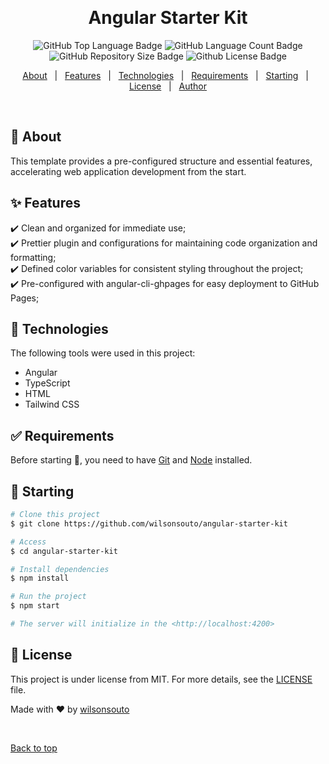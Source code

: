 &#xa0;

<h1 align="center">Angular Starter Kit</h1>

<p align="center">

<img alt="GitHub Top Language Badge" src="https://img.shields.io/github/languages/top/wilsonsouto/angular-starter-kit?&color=56BEB8"/>

<img alt="GitHub Language Count Badge" src="https://img.shields.io/github/languages/count/wilsonsouto/angular-starter-kit?&color=56BEB8"/>

<img alt="GitHub Repository Size Badge" src="https://img.shields.io/github/repo-size/wilsonsouto/angular-starter-kit?&color=56BEB8"/>

<img alt="Github License Badge" src="https://img.shields.io/github/license/wilsonsouto/angular-starter-kit?color=56BEB8">

</p>

<p align="center">
  <a href="#dart-about">About</a> &#xa0; | &#xa0; 
  <a href="#sparkles-features">Features</a> &#xa0; | &#xa0;
  <a href="#rocket-technologies">Technologies</a> &#xa0; | &#xa0;
  <a href="#white_check_mark-requirements">Requirements</a> &#xa0; | &#xa0;
  <a href="#checkered_flag-starting">Starting</a> &#xa0; | &#xa0;
  <a href="#memo-license">License</a> &#xa0; | &#xa0;
  <a href="https://github.com/wilsonsouto" target="_blank">Author</a>
</p>

<br>

## :dart: About

This template provides a pre-configured structure and essential features, accelerating web application development from the start.

## :sparkles: Features

:heavy_check_mark: Clean and organized for immediate use;\
:heavy_check_mark: Prettier plugin and configurations for maintaining code organization and formatting;\
:heavy_check_mark: Defined color variables for consistent styling throughout the project;\
:heavy_check_mark: Pre-configured with angular-cli-ghpages for easy deployment to GitHub Pages;

## :rocket: Technologies

The following tools were used in this project:

- Angular
- TypeScript
- HTML
- Tailwind CSS

## :white_check_mark: Requirements

Before starting :checkered_flag:, you need to have [Git](https://git-scm.com) and [Node](https://nodejs.org/en/) installed.

## :checkered_flag: Starting

```bash
# Clone this project
$ git clone https://github.com/wilsonsouto/angular-starter-kit

# Access
$ cd angular-starter-kit

# Install dependencies
$ npm install

# Run the project
$ npm start

# The server will initialize in the <http://localhost:4200>
```

## :memo: License

This project is under license from MIT. For more details, see the [LICENSE](LICENSE) file.

Made with :heart: by <a href="https://github.com/wilsonsouto" target="_blank">wilsonsouto</a>

&#xa0;

<a href="#top">Back to top</a>
